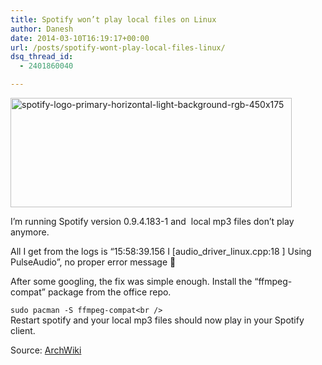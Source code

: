 ```yaml
---
title: Spotify won’t play local files on Linux
author: Danesh
date: 2014-03-10T16:19:17+00:00
url: /posts/spotify-wont-play-local-files-linux/
dsq_thread_id:
  - 2401860040

---
```

<a href="/posts/install-spotify-client-arch-linux/spotify-logo-primary-horizontal-light-background-rgb-450x175/" rel="attachment wp-att-3411"><img loading="lazy" class="alignnone size-full wp-image-3411" alt="spotify-logo-primary-horizontal-light-background-rgb-450x175" src="/wp-content/uploads/2014/01/spotify-logo-primary-horizontal-light-background-rgb-450x175.jpg" width="450" height="175" /></a>

I&#8217;m running Spotify version 0.9.4.183-1 and  local mp3 files don&#8217;t play anymore.

All I get from the logs is &#8220;15:58:39.156 I [audio\_driver\_linux.cpp:18 ] Using PulseAudio&#8221;, no proper error message 🙁

After some googling, the fix was simple enough. Install the &#8220;ffmpeg-compat&#8221; package from the office repo.

`sudo pacman -S ffmpeg-compat<br />
`  
Restart spotify and your local mp3 files should now play in your Spotify client.

Source: [ArchWiki][1]

 [1]: https://wiki.archlinux.org/index.php/spotify#Spotify_won.27t_play_local_files